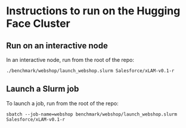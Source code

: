 # Instructions to run on the Hugging Face Cluster

## Run on an interactive node

In an interactive node, run from the root of the repo:

```shell
./benchmark/webshop/launch_webshop.slurm Salesforce/xLAM-v0.1-r
```

## Launch a Slurm job

To launch a job, run from the root of the repo:

```shell
sbatch --job-name=webshop benchmark/webshop/launch_webshop.slurm Salesforce/xLAM-v0.1-r
```